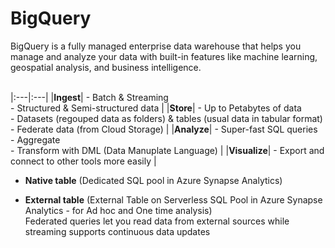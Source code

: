 # BigQuery
BigQuery is a fully managed enterprise data warehouse that helps you manage and analyze your data with built-in features like machine learning, geospatial analysis, and business intelligence. <br><br>

|:---|:---|
|**Ingest**| - Batch & Streaming <br> - Structured & Semi-structured data |
|**Store**| - Up to Petabytes of data <br> - Datasets (regouped data as folders) & tables (usual data in tabular format) <br> - Federate data (from Cloud Storage) |
|**Analyze**| - Super-fast SQL queries <br> - Aggregate <br> - Transform with DML (Data Manuplate Language) |
|**Visualize**| - Export and connect to other tools more easily |
<br>

- **Native table** (Dedicated SQL pool in Azure Synapse Analytics) <br>

- **External table** (External Table on Serverless SQL Pool in Azure Synapse Analytics - for Ad hoc and One time analysis) <br>
Federated queries let you read data from external sources while streaming supports continuous data updates
